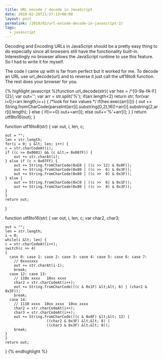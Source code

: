 ```yaml
---
title: URL encode / decode in JavaScript
date: 2010-02-26T21:57:13+00:00
layout: post
permalink: /2010/02/url-encode-decode-in-javascript-2/
tags:
  - javascript
---
```

Decoding and Encoding URLs in JavaScript should be a pretty easy thing to do especially since all browsers still have the functionality built-in. Interestingly no browser allows the JavaScript runtime to use this feature. So I had to write it for myself.

The code I came up with is far from perfect but it worked for me. To decode an URL use url_decode(url) and to reverse it just call the utf16to8 function. The rest does your browser for you.

{% highlight javascript %}function url_decode(str){
var hex = /^[0-9a-fA-F]{2}/;
var out='';
var arr = str.split('%');
if(arr.length&lt;2) return str;
for(var i=0;i&lt;arr.length;i++)
{
  /*look for hex values */
  if(hex.exec(arr[i])) {
    out += String.fromCharCode(parseInt(arr[i].substring(0,2),16))+arr[i].substring(2,arr[i].length);
  } else { if(i==0) out+=arr[i]; else out+='%'+arr[i];
  }
}
return utf8to16(out);
}

function utf16to8(str) {
    var out, i, len, c;

    out = "";
    len = str.length;
    for(i = 0; i &lt; len; i++) {
	c = str.charCodeAt(i);
	if ((c >= 0x0001) && (c &lt;= 0x007F)) {
	    out += str.charAt(i);
	} else if (c > 0x07FF) {
	    out += String.fromCharCode(0xE0 | ((c >> 12) & 0x0F));
	    out += String.fromCharCode(0x80 | ((c >>  6) & 0x3F));
	    out += String.fromCharCode(0x80 | ((c >>  0) & 0x3F));
	} else {
	    out += String.fromCharCode(0xC0 | ((c >>  6) & 0x1F));
	    out += String.fromCharCode(0x80 | ((c >>  0) & 0x3F));
	}
    }
    return out;
}

function utf8to16(str) {
    var out, i, len, c;
    var char2, char3;

    out = "";
    len = str.length;
    i = 0;
    while(i &lt; len) {
	c = str.charCodeAt(i++);
	switch(c >> 4)
	{
	  case 0: case 1: case 2: case 3: case 4: case 5: case 6: case 7:
	    // 0xxxxxxx
	    out += str.charAt(i-1);
	    break;
	  case 12: case 13:
	    // 110x xxxx   10xx xxxx
	    char2 = str.charCodeAt(i++);
	    out += String.fromCharCode(((c & 0x1F) &lt;&lt; 6) | (char2 & 0x3F));
	    break;
	  case 14:
	    // 1110 xxxx  10xx xxxx  10xx xxxx
	    char2 = str.charCodeAt(i++);
	    char3 = str.charCodeAt(i++);
	    out += String.fromCharCode(((c & 0x0F) &lt;&lt; 12) |
					   ((char2 & 0x3F) &lt;&lt; 6) |
					   ((char3 & 0x3F) &lt;&lt; 0));
	    break;
	}
    }
    return out;
}
{% endhighlight %}
